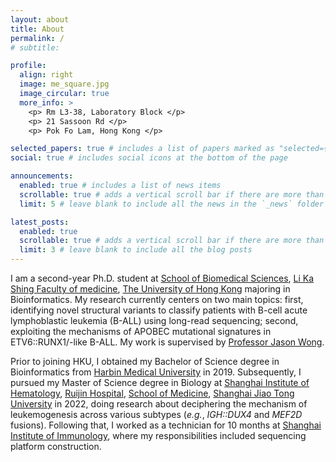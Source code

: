 ```yaml
---
layout: about
title: About
permalink: /
# subtitle:

profile:
  align: right
  image: me_square.jpg
  image_circular: true
  more_info: >
    <p> Rm L3-38, Laboratory Block </p>
    <p> 21 Sassoon Rd </p>
    <p> Pok Fo Lam, Hong Kong </p>

selected_papers: true # includes a list of papers marked as "selected={true}"
social: true # includes social icons at the bottom of the page

announcements:
  enabled: true # includes a list of news items
  scrollable: true # adds a vertical scroll bar if there are more than 3 news items
  limit: 5 # leave blank to include all the news in the `_news` folder

latest_posts:
  enabled: true
  scrollable: true # adds a vertical scroll bar if there are more than 3 new posts items
  limit: 3 # leave blank to include all the blog posts
---
```

I am a second-year Ph.D. student at [School of Biomedical Sciences](https://www.sbms.hku.hk), [Li Ka Shing Faculty of medicine](https://www.med.hku.hk), [The University of Hong Kong](https://www.hku.hk) majoring in Bioinformatics. My research currently centers on two main topics: first, identifying novel structural variants to classify patients with B-cell acute lymphoblastic leukemia (B-ALL) using long-read sequencing; second, exploiting the mechanisms of APOBEC mutational signatures in ETV6::RUNX1/-like B-ALL. My work is supervised by [Professor Jason Wong](https://www.sbms.hku.hk/staff/jason-wing-hon-wong).

Prior to joining HKU, I obtained my Bachelor of Science degree in Bioinformatics from [Harbin Medical University](https://www.hrbmu.edu.cn/english/) in 2019. Subsequently, I pursued my Master of Science degree in Biology at [Shanghai Institute of Hematology](https://www.nature.com/nature-index/institution-outputs/china/shanghai-institute-of-hematology-at-ruijin-hospital-sjtu/513906bb34d6b65e6a000158), [Ruijin Hospital](https://www.rjh.com.cn/2018RJPortal/main/rjsy/index.shtml), [School of Medicine](https://www.shsmu.edu.cn/english/), [Shanghai Jiao Tong University](https://en.sjtu.edu.cn) in 2022, doing research about deciphering the mechanism of leukemogenesis across various subtypes (*e.g.*, *IGH::DUX4* and *MEF2D* fusions). Following that, I worked as a technician for 10 months at [Shanghai Institute of Immunology](https://www.shsmu.edu.cn/sii/English.htm), where my responsibilities included sequencing platform construction.
